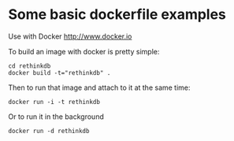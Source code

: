 Some basic dockerfile examples
==============================

Use with Docker http://www.docker.io

To build an image with docker is pretty simple:

    cd rethinkdb
    docker build -t="rethinkdb" .

Then to run that image and attach to it at the same time:

    docker run -i -t rethinkdb

Or to run it in the background

    docker run -d rethinkdb


